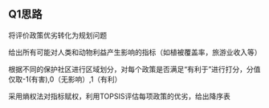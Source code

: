 ## Q1思路

将评价政策优劣转化为规划问题

给出所有可能对人类和动物利益产生影响的指标（如植被覆盖率，旅游业收入等）

根据不同的保护社区进行区域划分，对每个政策是否满足“有利于”进行打分，分值仅取-1(有害),0（无影响）,1（有利）

采用熵权法对指标赋权，利用TOPSIS评估每项政策的优劣，给出降序表

